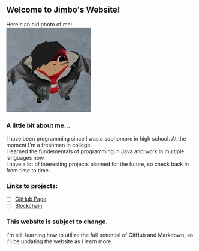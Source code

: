 ## Welcome to Jimbo's Website!
Here's an old photo of me:<br>
![Image of Jimbo](https://github.com/jimbo23000/jimbo23000.github.io/blob/master/jimbo.jpg)<br>

### A little bit about me...

I have been programming since I was a sophomore in high school. At the moment I'm a freshman in college.<br>
I learned the fundementals of programming in Java and work in multiple languages now.<br>
I have a lot of interesting projects planned for the future, so check back in from time to time.

### Links to projects:

- [ ] [GitHub Page](https://github.com/jimbo23000/jimbo23000.github.io)
- [ ] [Blockchain](https://github.com/jimbo23000/Blockchain)

### This website is subject to change.

I'm still learning how to utilize the full potential of GitHub and Markdown, so I'll be updating the website as I learn more.
